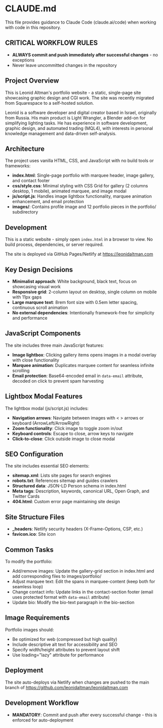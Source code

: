 # CLAUDE.md

This file provides guidance to Claude Code (claude.ai/code) when working with code in this repository.

## CRITICAL WORKFLOW RULES
- **ALWAYS commit and push immediately after successful changes** - no exceptions
- Never leave uncommitted changes in the repository

## Project Overview

This is Leonid Altman's portfolio website - a static, single-page site showcasing graphic design and CGI work. The site was recently migrated from Squarespace to a self-hosted solution.

Leonid is a software developer and digital creator based in Israel, originally from Russia. His main product is Light Wrangler, a Blender add-on for simplifying lighting tasks. He has experience in software development, graphic design, and automated trading (MQL4), with interests in personal knowledge management and data-driven self-analysis.

## Architecture

The project uses vanilla HTML, CSS, and JavaScript with no build tools or frameworks:

- **index.html**: Single-page portfolio with marquee header, image gallery, and contact footer
- **css/style.css**: Minimal styling with CSS Grid for gallery (2 columns desktop, 1 mobile), animated marquee, and image modal
- **js/script.js**: Handles image lightbox functionality, marquee animation enhancement, and email protection
- **images/**: Contains profile image and 12 portfolio pieces in the portfolio/ subdirectory

## Development

This is a static website - simply open `index.html` in a browser to view. No build process, dependencies, or server required.

The site is deployed via GitHub Pages/Netlify at https://leonidaltman.com

## Key Design Decisions

- **Minimalist approach**: White background, black text, focus on showcasing visual work
- **Responsive grid**: 2-column layout on desktop, single column on mobile with 11px gaps
- **Large marquee text**: 8rem font size with 0.5em letter spacing, continuous scroll animation
- **No external dependencies**: Intentionally framework-free for simplicity and performance

## JavaScript Components

The site includes three main JavaScript features:
- **Image lightbox**: Clicking gallery items opens images in a modal overlay with close functionality
- **Marquee animation**: Duplicates marquee content for seamless infinite scrolling
- **Email protection**: Base64-encoded email in `data-email` attribute, decoded on click to prevent spam harvesting

## Lightbox Modal Features

The lightbox modal (js/script.js) includes:
- **Navigation arrows**: Navigate between images with < > arrows or keyboard (ArrowLeft/ArrowRight)
- **Zoom functionality**: Click image to toggle zoom in/out
- **Keyboard controls**: Escape to close, arrow keys to navigate
- **Click-to-close**: Click outside image to close modal

## SEO Configuration

The site includes essential SEO elements:
- **sitemap.xml**: Lists site pages for search engines
- **robots.txt**: References sitemap and guides crawlers
- **Structured data**: JSON-LD Person schema in index.html
- **Meta tags**: Description, keywords, canonical URL, Open Graph, and Twitter Cards
- **404.html**: Custom error page maintaining site design

## Site Structure Files

- **_headers**: Netlify security headers (X-Frame-Options, CSP, etc.)
- **favicon.ico**: Site icon

## Common Tasks

To modify the portfolio:
- Add/remove images: Update the gallery-grid section in index.html and add corresponding files to images/portfolio/
- Adjust marquee text: Edit the spans in marquee-content (keep both for seamless loop)
- Change contact info: Update links in the contact-section footer (email uses protected format with `data-email` attribute)
- Update bio: Modify the bio-text paragraph in the bio-section

## Image Requirements

Portfolio images should:
- Be optimized for web (compressed but high quality)
- Include descriptive alt text for accessibility and SEO
- Specify width/height attributes to prevent layout shift
- Use loading="lazy" attribute for performance

## Deployment

The site auto-deploys via Netlify when changes are pushed to the main branch of https://github.com/leonidaltman/leonidaltman.com

## Development Workflow

- **MANDATORY**: Commit and push after every successful change - this is enforced for auto-deployment